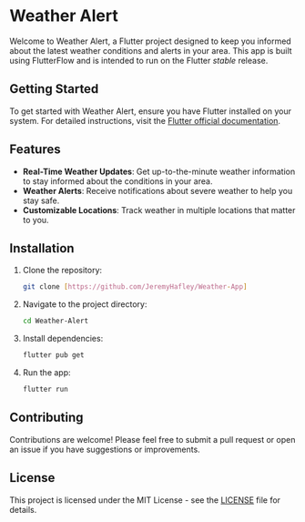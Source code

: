 # Weather Alert

Welcome to Weather Alert, a Flutter project designed to keep you informed about the latest weather conditions and alerts in your area. This app is built using FlutterFlow and is intended to run on the Flutter _stable_ release.

## Getting Started

To get started with Weather Alert, ensure you have Flutter installed on your system. For detailed instructions, visit the [Flutter official documentation](https://flutter.dev/docs/get-started/install).

## Features

- **Real-Time Weather Updates**: Get up-to-the-minute weather information to stay informed about the conditions in your area.
- **Weather Alerts**: Receive notifications about severe weather to help you stay safe.
- **Customizable Locations**: Track weather in multiple locations that matter to you.

## Installation

1. Clone the repository:
   ```bash
   git clone [https://github.com/JeremyHafley/Weather-App]
   ```
2. Navigate to the project directory:
   ```bash
   cd Weather-Alert
   ```
3. Install dependencies:
   ```bash
   flutter pub get
   ```
4. Run the app:
   ```bash
   flutter run
   ```

## Contributing

Contributions are welcome! Please feel free to submit a pull request or open an issue if you have suggestions or improvements.

## License

This project is licensed under the MIT License - see the [LICENSE](LICENSE) file for details.
